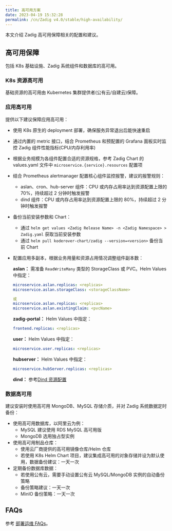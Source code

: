 ```yaml
---
title: 高可用方案
date: 2023-04-19 15:32:28
permalink: /cn/Zadig v4.0/stable/high-availability/
---
```


本文介绍 Zadig 高可用保障相关的配置和建议。

## 高可用保障

包括 K8s 基础设施、Zadig 系统组件和数据库的高可用。

### K8s 资源高可用

基础资源的高可用由 Kubernetes 集群提供者(公有云/自建云)保障。

### 应用高可用

提供以下建议保障应用高可用：

- 使用 K8s 原生的 deployment 部署，确保服务异常退出后能快速重启
- 通过内置的 metric 接口，结合 Prometheus 和预配置的 Grafana 面板实时监控 Zadig 组件性能指标(CPU/内存利用率)
- 根据业务规模为各组件配置合适的资源规格，参考 Zadig Chart 的 values.yaml 文件中 `microservice.{service}.resources` 配置项
- 结合 Prometheus alertmanager 配置核心组件监控报警，建议的报警规则：
  - aslan、cron、hub-server 组件：CPU 或内存占用率达到资源配置上限的 70%，持续超过 2 分钟时触发报警
  - dind 组件：CPU 或内存占用率达到资源配置上限的 80%，持续超过 2 分钟时触发报警
- 备份当前安装参数和 Chart：
  - 通过 `helm get values <Zadig Release Name> -n <Zadig Namespace> > Zadig.yaml` 获取当前安装参数
  - 通过 `helm pull koderover-chart/zadig --version=<version>` 备份当前 Chart
- 配置应用多副本，根据业务用量和资源占用情况调整组件副本数：

  **aslan：** 需准备 `ReadWriteMany` 类型的 StorageClass 或 PVC。Helm Values 中指定：
  ```yaml
  microservice.aslan.replicas: <replicas>
  microservice.aslan.storageClass: <storageClassName>

  或
  microservice.aslan.replicas: <replicas>
  microservice.aslan.existingClaim: <pvcName>
  ```

  **zadig-portal：** Helm Values 中指定：
  ```yaml
  frontend.replicas: <replicas>
  ```

  **user：** Helm Values 中指定：
  ```yaml
  microservice.user.replicas: <replicas>
  ```

  **hubserver：** Helm Values 中指定：
  ```yaml
  microservice.hubServer.replicas: <replicas>
  ```

  **dind：** 参考[Dind 资源配置](/cn/Zadig%20v4.0/pages/cluster_manage/#dind-资源配置)

### 数据高可用

建议安装时使用高可用 MongoDB、MySQL 存储介质，并对 Zadig 系统数据定时备份：

- 使用高可用数据库，以阿里云为例：
  - MySQL 建议使用 RDS MySQL 高可用版
  - MongoDB 选用独占型实例
- 使用高可用制品仓库：
  - 使用云厂商提供的高可用镜像仓库/Helm 仓库
  - 若使用 K8s Helm Chart 项目，建议集成高可用的对象存储并设为默认使用，数据备份建议：一天一次
- 定期备份数据库数据：
  - 若使用公有云，需要手动设置公有云 MySQL/MongoDB 实例的自动备份策略
  - 备份策略建议：一天一次
  - MinIO 备份策略：一天一次

## FAQs

参考 [部署运维 FAQs](/cn/Zadig%20v4.0/faq/debug-system/)。
